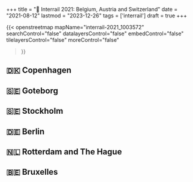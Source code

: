 +++
title = ":bullettrain_side: Interrail 2021: Belgium, Austria and Switzerland"
date = "2021-08-12"
lastmod = "2023-12-26"
tags = ['interrail']
draft = true
+++


<!--more-->

{{< openstreetmap
	mapName="interrail-2021_1003572"
	searchControl="false"
	datalayersControl="false"
	embedControl="false"
	tilelayersControl="false"
	moreControl="false"
>}}

## :denmark: Copenhagen

## :sweden: Goteborg

## :sweden: Stockholm

## :de: Berlin

## :netherlands: Rotterdam and The Hague

## :belgium: Bruxelles
